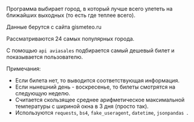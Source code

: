 Программа выбирает город, в который лучше всего улететь на ближайших выходных (то есть где теплее всего). 

Данные берутся с сайта gismeteo.ru

Рассматриваются 24 самых популярных города.

С помощью `api aviasales` подбирается самый дешевый билет и показывается пользователю.

Примечания:
* Если билета нет, то выводится соответствующая информация.
* Если нынешний день - воскресенье, то билеты смотрятся на следующую неделю.
* Считается скользящее среднее арифметическое максимальной температуры с шириной окна в 3 дня (просто так).
* Используются `requests`, `bs4`, `fake_useragent`, `datetime`, `jsonpandas `.
